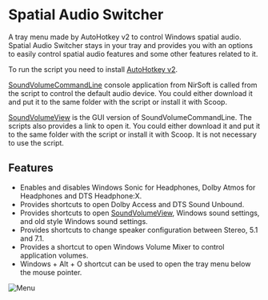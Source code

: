 # Spatial Audio Switcher
A tray menu made by AutoHotkey v2 to control Windows spatial audio. Spatial Audio Switcher stays in your tray and provides you with an options to easily control spatial audio features and some other features related to it.

To run the script you need to install [AutoHotkey v2](https://www.autohotkey.com/).

[SoundVolumeCommandLine](https://www.nirsoft.net/utils/sound_volume_command_line.html) console application from NirSoft is called from the script to control the default audio device. You could either download it and put it to the same folder with the script or install it with Scoop.

[SoundVolumeView](https://www.nirsoft.net/utils/sound_volume_view.html) is the GUI version of SoundVolumeCommandLine. The scripts also provides a link to open it. You could either download it and put it to the same folder with the script or install it with Scoop. It is not necessary to use the script.

## Features

* Enables and disables Windows Sonic for Headphones, Dolby Atmos for Headphones and DTS Headphone:X.
* Provides shortcuts to open Dolby Access and DTS Sound Unbound.
* Provides shortcuts to open [SoundVolumeView](https://www.nirsoft.net/utils/sound_volume_view.html), Windows sound settings, and old style Windows sound settings.
* Provides shortcuts to change speaker configuration between Stereo, 5.1 and 7.1.
* Provides a shortcut to open Windows Volume Mixer to control application volumes.
* Windows + Alt + O shortcut can be used to open the tray menu below the mouse pointer.

![Menu](https://imgpile.com/images/dgkzg4.png)
